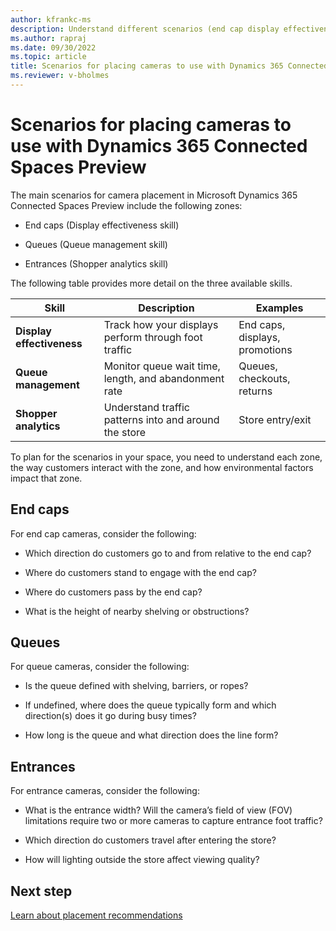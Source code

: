 ```yaml
---
author: kfrankc-ms
description: Understand different scenarios (end cap display effectiveness, queue management, and shopper analytics) for Dynamics 365 Connected Spaces Preview.
ms.author: rapraj
ms.date: 09/30/2022
ms.topic: article
title: Scenarios for placing cameras to use with Dynamics 365 Connected Spaces Preview
ms.reviewer: v-bholmes
---
```


# Scenarios for placing cameras to use with Dynamics 365 Connected Spaces Preview

The main scenarios for camera placement in Microsoft Dynamics 365 Connected Spaces Preview include the following zones:

- End caps (Display effectiveness skill)

- Queues (Queue management skill)

- Entrances (Shopper analytics skill)

The following table provides more detail on the three available skills.

|Skill|Description|Examples|
|-------------------------|-------------------------------------------------|-------------------------------------------------|
|**Display effectiveness**|	Track how your displays perform	through foot traffic|End caps, displays, promotions|
|**Queue management**| 	Monitor queue wait time, length, and abandonment rate|	Queues, checkouts, returns|
|**Shopper analytics**|	Understand traffic patterns into and around the store|	Store entry/exit|

To plan for the scenarios in your space, you need to understand each zone, the way customers interact with the zone, and how environmental factors impact that zone.

## End caps

For end cap cameras, consider the following:

- Which direction do customers go to and from relative to the end cap?

- Where do customers stand to engage with the end cap?

- Where do customers pass by the end cap?

- What is the height of nearby shelving or obstructions?

## Queues

For queue cameras, consider the following:

- Is the queue defined with shelving, barriers, or ropes? 

- If undefined, where does the queue typically form and which direction(s) does it go during busy times?

- How long is the queue and what direction does the line form?

## Entrances

For entrance cameras, consider the following:

- What is the entrance width? Will the camera’s field of view (FOV) limitations require two or more cameras to capture entrance foot traffic?

- Which direction do customers travel after entering the store?

- How will lighting outside the store affect viewing quality?

## Next step

[Learn about placement recommendations](camera-placement-recommendations.md)


